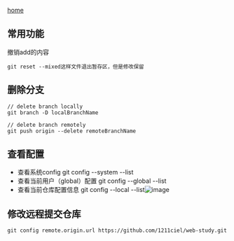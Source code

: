[home](https://github.com/1211ciel/ciel/blob/main/README.md)

## 常用功能
撤销add的内容
```
git reset --mixed这样文件退出暂存区，但是修改保留
```
## 删除分支
```
// delete branch locally
git branch -D localBranchName

// delete branch remotely
git push origin --delete remoteBranchName
```

## 查看配置 
- 查看系统config  git config --system --list
- 查看当前用户（global）配置 git config --global  --list
- 查看当前仓库配置信息  git config --local  --list![image](https://user-images.githubusercontent.com/50581436/119972865-520e0a80-bfe5-11eb-9b3f-cd2b809e81cc.png)

## 修改远程提交仓库
```
git config remote.origin.url https://github.com/1211ciel/web-study.git
```
